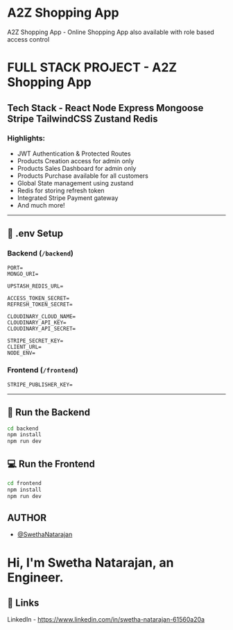 # A2Z Shopping App
A2Z Shopping App - Online Shopping App also available with role based access control

# FULL STACK PROJECT - A2Z Shopping App


## Tech Stack - React Node Express Mongoose Stripe TailwindCSS Zustand Redis

### Highlights:


- JWT Authentication & Protected Routes
- Products Creation access for admin only
- Products Sales Dashboard for admin only
- Products Purchase available for all customers
- Global State management using zustand
- Redis for storing refresh token
- Integrated Stripe Payment gateway
- And much more!

---

## 🧪 .env Setup

### Backend (`/backend`)

```
PORT=
MONGO_URI=

UPSTASH_REDIS_URL=

ACCESS_TOKEN_SECRET=
REFRESH_TOKEN_SECRET=

CLOUDINARY_CLOUD_NAME=
CLOUDINARY_API_KEY=
CLOUDINARY_API_SECRET=

STRIPE_SECRET_KEY=
CLIENT_URL=
NODE_ENV=

```

### Frontend (`/frontend`)

```
STRIPE_PUBLISHER_KEY=
```

---

## 🔧 Run the Backend

```bash
cd backend
npm install
npm run dev
```

## 💻 Run the Frontend

```bash
cd frontend
npm install
npm run dev
```

## AUTHOR
- [@SwethaNatarajan](https://github.com/SwethaNatarajan29-12)

# Hi, I'm Swetha Natarajan, an Engineer.

## 🔗 Links
LinkedIn - https://www.linkedin.com/in/swetha-natarajan-61560a20a


